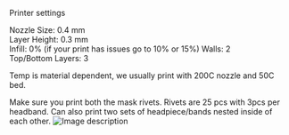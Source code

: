 Printer settings

Nozzle Size: 0.4 mm\
Layer Height: 0.3 mm\
Infill: 0%  (if your print has issues go to 10% or 15%)
Walls: 2\
Top/Bottom Layers: 3  

Temp is material dependent, we usually print with 200C nozzle and 50C bed.

Make sure you print both the mask rivets.  Rivets are 25 pcs with 3pcs per headband.  Can also print two sets of headpiece/bands nested inside of each other.
![Image description](https://i.imgur.com/JlaqWbB.jpg)

